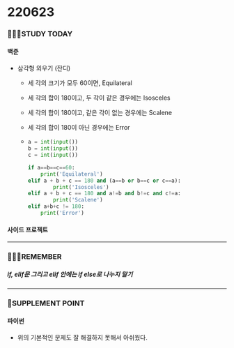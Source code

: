 # 220623

### 👨🏼‍🏫STUDY TODAY

#### 백준

- 삼각형 외우기 (잔디)
  - 세 각의 크기가 모두 60이면, Equilateral
  
  - 세 각의 합이 180이고, 두 각이 같은 경우에는 Isosceles
  
  - 세 각의 합이 180이고, 같은 각이 없는 경우에는 Scalene
  
  - 세 각의 합이 180이 아닌 경우에는 Error
  
  - ```python
    a = int(input())
    b = int(input())
    c = int(input())
    
    if a==b==c==60:
        print('Equilateral')
    elif a + b + c == 180 and (a==b or b==c or c==a):
        	print('Isosceles')
    elif a + b + c == 180 and a!=b and b!=c and c!=a:
            print('Scalene')
    elif a+b+c != 180:
        print('Error')
    ```



#### 사이드 프로젝트

---

### 💆🏼‍♂️REMEMBER

##### if, elif문 그리고 elif 안에는 if else로 나누지 말기

---

### 💫SUPPLEMENT POINT

#### 파이썬

- 위의 기본적인 문제도 잘 해결하지 못해서 아쉬웠다.
